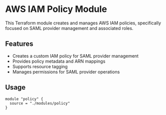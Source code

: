 # AWS IAM Policy Module

This Terraform module creates and manages AWS IAM policies, specifically focused on SAML provider management and associated roles.

## Features

- Creates a custom IAM policy for SAML provider management
- Provides policy metadata and ARN mappings
- Supports resource tagging
- Manages permissions for SAML provider operations

## Usage

```hcl
module "policy" {
  source = "./modules/policy"
}
```
